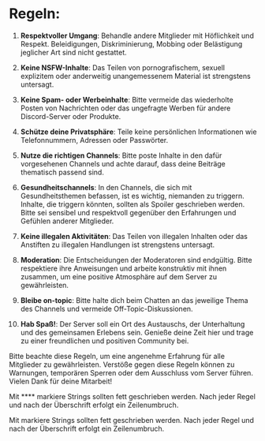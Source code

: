 # Regeln:

1. **Respektvoller Umgang**: Behandle andere Mitglieder mit Höflichkeit und Respekt. Beleidigungen, Diskriminierung, Mobbing oder Belästigung jeglicher Art sind nicht gestattet.

2. **Keine NSFW-Inhalte**: Das Teilen von pornografischem, sexuell explizitem oder anderweitig unangemessenem Material ist strengstens untersagt.

3. **Keine Spam- oder Werbeinhalte**: Bitte vermeide das wiederholte Posten von Nachrichten oder das ungefragte Werben für andere Discord-Server oder Produkte.

4. **Schütze deine Privatsphäre**: Teile keine persönlichen Informationen wie Telefonnummern, Adressen oder Passwörter.

5. **Nutze die richtigen Channels**: Bitte poste Inhalte in den dafür vorgesehenen Channels und achte darauf, dass deine Beiträge thematisch passend sind.

6. **Gesundheitschannels**: In den Channels, die sich mit Gesundheitsthemen befassen, ist es wichtig, niemanden zu triggern. Inhalte, die triggern könnten, sollten als Spoiler geschrieben werden. Bitte sei sensibel und respektvoll gegenüber den Erfahrungen und Gefühlen anderer Mitglieder.

7. **Keine illegalen Aktivitäten**: Das Teilen von illegalen Inhalten oder das Anstiften zu illegalen Handlungen ist strengstens untersagt.

8. **Moderation**: Die Entscheidungen der Moderatoren sind endgültig. Bitte respektiere ihre Anweisungen und arbeite konstruktiv mit ihnen zusammen, um eine positive Atmosphäre auf dem Server zu gewährleisten.

9. **Bleibe on-topic**: Bitte halte dich beim Chatten an das jeweilige Thema des Channels und vermeide Off-Topic-Diskussionen.

10. **Hab Spaß!**: Der Server soll ein Ort des Austauschs, der Unterhaltung und des gemeinsamen Erlebens sein. Genieße deine Zeit hier und trage zu einer freundlichen und positiven Community bei.

Bitte beachte diese Regeln, um eine angenehme Erfahrung für alle Mitglieder zu gewährleisten. Verstöße gegen diese Regeln können zu Warnungen, temporären Sperren oder dem Ausschluss vom Server führen. Vielen Dank für deine Mitarbeit!
















Mit **** markiere Strings sollten fett geschrieben werden. Nach jeder Regel und nach der Überschrift erfolgt ein Zeilenumbruch.
















Mit  markiere Strings sollten fett geschrieben werden. Nach jeder Regel und nach der Überschrift erfolgt ein Zeilenumbruch.
